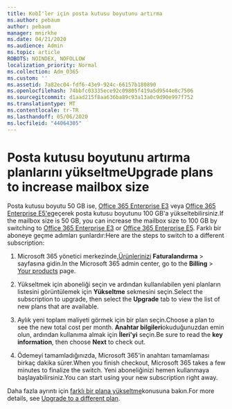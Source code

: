 ```yaml
---
title: Kobİ'ler için posta kutusu boyutunu artırma
ms.author: pebaum
author: pebaum
manager: mnirkhe
ms.date: 04/21/2020
ms.audience: Admin
ms.topic: article
ROBOTS: NOINDEX, NOFOLLOW
localization_priority: Normal
ms.collection: Adm_O365
ms.custom: ''
ms.assetid: 7a82ec04-fdf6-43e9-924c-66157b180890
ms.openlocfilehash: 74bbfc03335ece92c09805f419a5d9544e8c7506
ms.sourcegitcommit: d1aad215f8aa636ba89c93a13a0c9d90e997f752
ms.translationtype: MT
ms.contentlocale: tr-TR
ms.lasthandoff: 05/06/2020
ms.locfileid: "44064305"
---
```

# <a name="upgrade-plans-to-increase-mailbox-size"></a><span data-ttu-id="5b3de-102">Posta kutusu boyutunu artırma planlarını yükseltme</span><span class="sxs-lookup"><span data-stu-id="5b3de-102">Upgrade plans to increase mailbox size</span></span>

<span data-ttu-id="5b3de-103">Posta kutusu boyutu 50 GB ise, [Office 365 Enterprise E3](https://products.office.com/business/office-365-enterprise-e3-business-software) veya [Office 365 Enterprise E5'e](https://products.office.com/business/office-365-enterprise-e5-business-software)geçerek posta kutusu boyutunu 100 GB'a yükseltebilirsiniz.</span><span class="sxs-lookup"><span data-stu-id="5b3de-103">If the mailbox size is 50 GB, you can increase the mailbox size to 100 GB by switching to [Office 365 Enterprise E3](https://products.office.com/business/office-365-enterprise-e3-business-software) or [Office 365 Enterprise E5](https://products.office.com/business/office-365-enterprise-e5-business-software).</span></span> <span data-ttu-id="5b3de-104">Farklı bir aboneye geçme adımları şunlardır:</span><span class="sxs-lookup"><span data-stu-id="5b3de-104">Here are the steps to switch to a different subscription:</span></span>
  
1. <span data-ttu-id="5b3de-105">Microsoft 365 yönetici merkezinde,[Ürünlerinizi](https://go.microsoft.com/fwlink/p/?linkid=842054) **Faturalandırma** > sayfasına gidin.</span><span class="sxs-lookup"><span data-stu-id="5b3de-105">In the Microsoft 365 admin center, go to the **Billing** > [Your products](https://go.microsoft.com/fwlink/p/?linkid=842054) page.</span></span>

2. <span data-ttu-id="5b3de-106">Yükseltmek için aboneliği seçin ve ardından kullanılabilen yeni planların listesini görüntülemek için **Yükseltme** sekmesini seçin.</span><span class="sxs-lookup"><span data-stu-id="5b3de-106">Select the subscription to upgrade, then select the **Upgrade** tab to view the list of new plans that are available.</span></span>

3. <span data-ttu-id="5b3de-107">Aylık yeni toplam maliyeti görmek için bir plan seçin.</span><span class="sxs-lookup"><span data-stu-id="5b3de-107">Choose a plan to see the new total cost per month.</span></span> <span data-ttu-id="5b3de-108">**Anahtar bilgileri**okuduğunuzdan emin olun, ardından kullanıma almak için **İleri'yi** seçin.</span><span class="sxs-lookup"><span data-stu-id="5b3de-108">Be sure to read the **key information**, then choose **Next** to check out.</span></span>

4. <span data-ttu-id="5b3de-109">Ödemeyi tamamladığınızda, Microsoft 365'in anahtarı tamamlaması birkaç dakika sürer.</span><span class="sxs-lookup"><span data-stu-id="5b3de-109">When you finish checkout, Microsoft 365 takes a few minutes to finalize the switch.</span></span> <span data-ttu-id="5b3de-110">Yeni aboneliğinizi hemen kullanmaya başlayabilirsiniz.</span><span class="sxs-lookup"><span data-stu-id="5b3de-110">You can start using your new subscription right away.</span></span>

<span data-ttu-id="5b3de-111">Daha fazla ayrıntı için [farklı bir plana yükseltme](https://docs.microsoft.com/microsoft-365/commerce/subscriptions/upgrade-to-different-plan)konusuna bakın.</span><span class="sxs-lookup"><span data-stu-id="5b3de-111">For more details, see [Upgrade to a different plan](https://docs.microsoft.com/microsoft-365/commerce/subscriptions/upgrade-to-different-plan).</span></span>